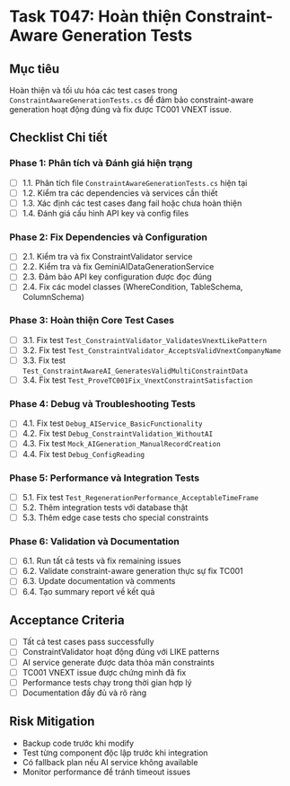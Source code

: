 # Task T047: Hoàn thiện Constraint-Aware Generation Tests

## Mục tiêu
Hoàn thiện và tối ưu hóa các test cases trong `ConstraintAwareGenerationTests.cs` để đảm bảo constraint-aware generation hoạt động đúng và fix được TC001 VNEXT issue.

## Checklist Chi tiết

### Phase 1: Phân tích và Đánh giá hiện trạng
- [ ] 1.1. Phân tích file `ConstraintAwareGenerationTests.cs` hiện tại
- [ ] 1.2. Kiểm tra các dependencies và services cần thiết
- [ ] 1.3. Xác định các test cases đang fail hoặc chưa hoàn thiện
- [ ] 1.4. Đánh giá cấu hình API key và config files

### Phase 2: Fix Dependencies và Configuration
- [ ] 2.1. Kiểm tra và fix ConstraintValidator service
- [ ] 2.2. Kiểm tra và fix GeminiAIDataGenerationService  
- [ ] 2.3. Đảm bảo API key configuration được đọc đúng
- [ ] 2.4. Fix các model classes (WhereCondition, TableSchema, ColumnSchema)

### Phase 3: Hoàn thiện Core Test Cases
- [ ] 3.1. Fix test `Test_ConstraintValidator_ValidatesVnextLikePattern`
- [ ] 3.2. Fix test `Test_ConstraintValidator_AcceptsValidVnextCompanyName`  
- [ ] 3.3. Fix test `Test_ConstraintAwareAI_GeneratesValidMultiConstraintData`
- [ ] 3.4. Fix test `Test_ProveTC001Fix_VnextConstraintSatisfaction`

### Phase 4: Debug và Troubleshooting Tests
- [ ] 4.1. Fix test `Debug_AIService_BasicFunctionality`
- [ ] 4.2. Fix test `Debug_ConstraintValidation_WithoutAI`
- [ ] 4.3. Fix test `Mock_AIGeneration_ManualRecordCreation`
- [ ] 4.4. Fix test `Debug_ConfigReading`

### Phase 5: Performance và Integration Tests
- [ ] 5.1. Fix test `Test_RegenerationPerformance_AcceptableTimeFrame`
- [ ] 5.2. Thêm integration tests với database thật
- [ ] 5.3. Thêm edge case tests cho special constraints

### Phase 6: Validation và Documentation
- [ ] 6.1. Run tất cả tests và fix remaining issues
- [ ] 6.2. Validate constraint-aware generation thực sự fix TC001
- [ ] 6.3. Update documentation và comments
- [ ] 6.4. Tạo summary report về kết quả

## Acceptance Criteria
- [ ] Tất cả test cases pass successfully
- [ ] ConstraintValidator hoạt động đúng với LIKE patterns
- [ ] AI service generate được data thỏa mãn constraints
- [ ] TC001 VNEXT issue được chứng minh đã fix
- [ ] Performance tests chạy trong thời gian hợp lý
- [ ] Documentation đầy đủ và rõ ràng

## Risk Mitigation
- Backup code trước khi modify
- Test từng component độc lập trước khi integration
- Có fallback plan nếu AI service không available
- Monitor performance để tránh timeout issues 